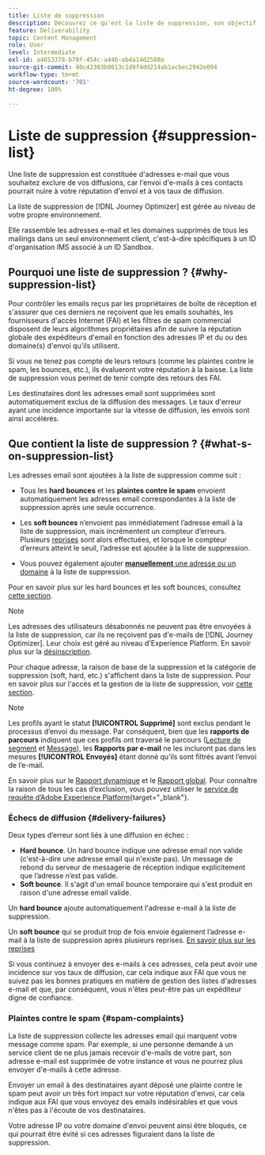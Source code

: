 ```yaml
---
title: Liste de suppression
description: Découvrez ce qu'est la liste de suppression, son objectif et ce qu'elle contient.
feature: Deliverability
topic: Content Management
role: User
level: Intermediate
exl-id: a4653378-b70f-454c-a446-ab4a14d2580a
source-git-commit: 40c42303b8013c1d9f4dd214ab1acbec2942e094
workflow-type: tm+mt
source-wordcount: '701'
ht-degree: 100%

---
```


# Liste de suppression {#suppression-list}

Une liste de suppression est constituée d&#39;adresses e-mail que vous souhaitez exclure de vos diffusions, car l&#39;envoi d&#39;e-mails à ces contacts pourrait nuire à votre réputation d&#39;envoi et à vos taux de diffusion.

La liste de suppression de [!DNL Journey Optimizer] est gérée au niveau de votre propre environnement.

Elle rassemble les adresses e-mail et les domaines supprimés de tous les mailings dans un seul environnement client, c&#39;est-à-dire spécifiques à un ID d&#39;organisation IMS associé à un ID Sandbox.

## Pourquoi une liste de suppression ?  {#why-suppression-list}

Pour contrôler les emails reçus par les propriétaires de boîte de réception et s&#39;assurer que ces derniers ne reçoivent que les emails souhaités, les fournisseurs d&#39;accès Internet (FAI) et les filtres de spam commercial disposent de leurs algorithmes propriétaires afin de suivre la réputation globale des expéditeurs d&#39;email en fonction des adresses IP et du ou des domaine(s) d&#39;envoi qu&#39;ils utilisent.

Si vous ne tenez pas compte de leurs retours (comme les plaintes contre le spam, les bounces, etc.), ils évalueront votre réputation à la baisse. La liste de suppression vous permet de tenir compte des retours des FAI.

Les destinataires dont les adresses email sont supprimées sont automatiquement exclus de la diffusion des messages. Le taux d&#39;erreur ayant une incidence importante sur la vitesse de diffusion, les envois sont ainsi accélérés.

## Que contient la liste de suppression ?  {#what-s-on-suppression-list}

Les adresses email sont ajoutées à la liste de suppression comme suit :

* Tous les **hard bounces** et les **plaintes contre le spam** envoient automatiquement les adresses email correspondantes à la liste de suppression après une seule occurrence.

* Les **soft bounces** n’envoient pas immédiatement l’adresse email à la liste de suppression, mais incrémentent un compteur d’erreurs. Plusieurs [reprises](../configuration/retries.md) sont alors effectuées, et lorsque le compteur d’erreurs atteint le seuil, l’adresse est ajoutée à la liste de suppression.

* Vous pouvez également ajouter [**manuellement** une adresse ou un domaine](../configuration/manage-suppression-list.md#add-addresses-and-domains) à la liste de suppression.

Pour en savoir plus sur les hard bounces et les soft bounces, consultez [cette section](#delivery-failures).

>[!NOTE]
>
>Les adresses des utilisateurs désabonnés ne peuvent pas être envoyées à la liste de suppression, car ils ne reçoivent pas d&#39;e-mails de [!DNL Journey Optimizer]. Leur choix est géré au niveau d&#39;Experience Platform. En savoir plus sur la [désinscription](../messages/consent.md).

Pour chaque adresse, la raison de base de la suppression et la catégorie de suppression (soft, hard, etc.) s&#39;affichent dans la liste de suppression. Pour en savoir plus sur l&#39;accès et la gestion de la liste de suppression, voir [cette section](../configuration/manage-suppression-list.md).

>[!NOTE]
>
>Les profils ayant le statut **[!UICONTROL Supprimé]** sont exclus pendant le processus d’envoi du message. Par conséquent, bien que les **rapports de parcours** indiquent que ces profils ont traversé le parcours ([Lecture de segment](../building-journeys/read-segment.md) et [Message](../building-journeys/journeys-message.md)), les **Rapports par e-mail** ne les incluront pas dans les mesures **[!UICONTROL Envoyés]** étant donné qu’ils sont filtrés avant l’envoi de l’e-mail.
>
>En savoir plus sur le [Rapport dynamique](../reports/live-report.md) et le [Rapport global](../reports/global-report.md). Pour connaître la raison de tous les cas d’exclusion, vous pouvez utiliser le [service de requête d’Adobe Experience Platform](https://experienceleague.adobe.com/docs/experience-platform/query/api/getting-started.html?lang=fr){target=&quot;_blank&quot;}.

### Échecs de diffusion {#delivery-failures}

Deux types d’erreur sont liés à une diffusion en échec :

* **Hard bounce**. Un hard bounce indique une adresse email non valide (c&#39;est-à-dire une adresse email qui n&#39;existe pas). Un message de rebond du serveur de messagerie de réception indique explicitement que l’adresse n’est pas valide.
* **Soft bounce**. Il s&#39;agit d&#39;un email bounce temporaire qui s&#39;est produit en raison d&#39;une adresse email valide.

Un **hard bounce** ajoute automatiquement l&#39;adresse e-mail à la liste de suppression.

Un **soft bounce** <!--or an **ignored** error--> qui se produit trop de fois envoie également l’adresse e-mail à la liste de suppression après plusieurs reprises. [En savoir plus sur les reprises](../configuration/retries.md)

Si vous continuez à envoyer des e-mails à ces adresses, cela peut avoir une incidence sur vos taux de diffusion, car cela indique aux FAI que vous ne suivez pas les bonnes pratiques en matière de gestion des listes d&#39;adresses e-mail et que, par conséquent, vous n&#39;êtes peut-être pas un expéditeur digne de confiance.

### Plaintes contre le spam {#spam-complaints}

La liste de suppression collecte les adresses email qui marquent votre message comme spam. Par exemple, si une personne demande à un service client de ne plus jamais recevoir d&#39;e-mails de votre part, son adresse e-mail est supprimée de votre instance et vous ne pourrez plus envoyer d&#39;e-mails à cette adresse.

Envoyer un email à des destinataires ayant déposé une plainte contre le spam peut avoir un très fort impact sur votre réputation d&#39;envoi, car cela indique aux FAI que vous envoyez des emails indésirables et que vous n&#39;êtes pas à l&#39;écoute de vos destinataires.

Votre adresse IP ou votre domaine d&#39;envoi peuvent ainsi être bloqués, ce qui pourrait être évité si ces adresses figuraient dans la liste de suppression.
